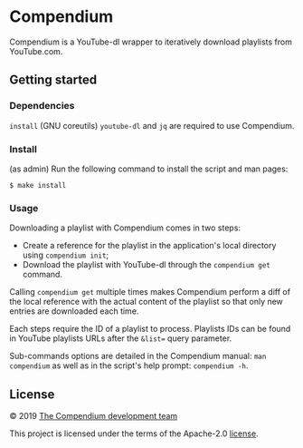 # Compendium

Compendium is a YouTube-dl wrapper to iteratively download playlists from YouTube.com.

## Getting started

### Dependencies

`install` (GNU coreutils) `youtube-dl` and `jq` are required to use Compendium.

### Install

(as admin) Run the following command to install the script and man pages:

```console
$ make install
```

### Usage

Downloading a playlist with Compendium comes in two steps:

* Create a reference for the playlist in the application's local directory
  using `compendium init`;
* Download the playlist with YouTube-dl through the `compendium get` command.

Calling `compendium get` multiple times makes Compendium perform a diff of the
local reference with the actual content of the playlist so that only new entries
are downloaded each time.

Each steps require the ID of a playlist to process. Playlists IDs can be found
in YouTube playlists URLs after the `&list=` query parameter.

Sub-commands options are detailed in the Compendium manual: `man compendium` as
well as in the script's help prompt: `compendium -h`.

## License

© 2019 [The Compendium development team](AUTHORS)

This project is licensed under the terms of the Apache-2.0 [license](LICENSE).
